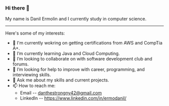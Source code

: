 ### Hi there 👋

My name is Danil Ermolin and I currently study in computer science.

-------------------------------------------------------------------

Here's some of my interests:

- 🔭 I'm currently wokring on getting certifications from AWS and CompTia A+.
- 🌱 I’m currently learning Java and Cloud Computing.
- 👯 I’m looking to collaborate on with software development club and forums.
- 🤔 I’m looking for help to improve with career, programming, and interviewing skills.
- 💬 Ask me about my skills and current projects.
- 📫 How to reach me: 
     * Email -- danthestrongny42@gmail.com
     * LinkedIn -- https://www.linkedin.com/in/ermodanil/



